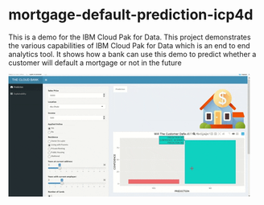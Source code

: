 # mortgage-default-prediction-icp4d
This is a demo for the IBM Cloud Pak for Data. This project demonstrates the various capabilities of IBM Cloud Pak for Data which is an end to end analytics tool. It shows how a bank can use this demo to predict whether a customer will default a mortgage or not in the future 

<img src= "https://github.com/anchalbhalla/mortgage-default-prediction-icp4d/blob/master/gifs/openscale.gif">
